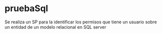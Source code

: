 # pruebaSql
Se realiza un SP para la identificar los permisos que tiene un usuario sobre un entidad de un modelo relacional en SQL server 
